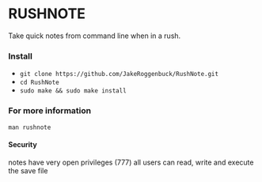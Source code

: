 # RUSHNOTE
Take quick notes from command line when in a rush.

### Install
* `git clone https://github.com/JakeRoggenbuck/RushNote.git`
* `cd RushNote`
* `sudo make && sudo make install`

### For more information
`man rushnote`

#### Security
notes have very open privileges (777)
all users can read, write and execute the save file
